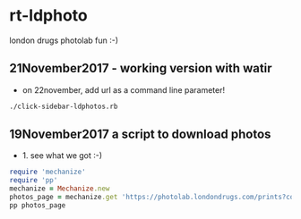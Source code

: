 # rt-ldphoto
london drugs photolab fun :-)
## 21November2017 - working version with watir

* on 22november, add url as a command line parameter!
```sh
./click-sidebar-ldphotos.rb
```



## 19November2017 a script to download photos
* 1\. see what we got :-)
```ruby
require 'mechanize'
require 'pp'
mechanize = Mechanize.new
photos_page = mechanize.get 'https://photolab.londondrugs.com/prints?coll=mVnr3ZX2GN3v1K46YLzyJxjo'
pp photos_page
```
